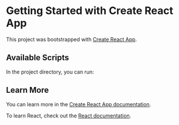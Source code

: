 # Getting Started with Create React App

This project was bootstrapped with [Create React App](https://github.com/facebook/create-react-app).

## Available Scripts

In the project directory, you can run:



## Learn More

You can learn more in the [Create React App documentation](https://facebook.github.io/create-react-app/docs/getting-started).

To learn React, check out the [React documentation](https://reactjs.org/).
